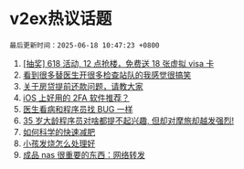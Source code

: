 # v2ex热议话题

`最后更新时间：2025-06-18 10:47:23 +0800`

1. [[抽奖] 618 活动, 12 点抢楼，免费送 18 张虚拟 visa 卡](https://www.v2ex.com/t/1139126)
1. [看到很多替医生开很多检查站队的我感觉很搞笑](https://www.v2ex.com/t/1139333)
1. [关于房贷提前还款问题，请教大家](https://www.v2ex.com/t/1139184)
1. [iOS 上好用的 2FA 软件推荐？](https://www.v2ex.com/t/1139101)
1. [医生看病和程序员找 BUG 一样](https://www.v2ex.com/t/1139119)
1. [35 岁大龄程序员对啥都提不起兴趣, 但却对摩旅却越发强烈!](https://www.v2ex.com/t/1139315)
1. [如何科学的快速减肥](https://www.v2ex.com/t/1139160)
1. [小孩发烧怎么处理好](https://www.v2ex.com/t/1139195)
1. [成品 nas 很重要的东西：网络转发](https://www.v2ex.com/t/1139234)


